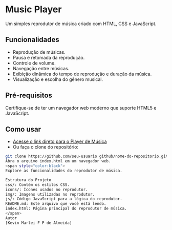 # Music Player

Um simples reprodutor de música criado com HTML, CSS e JavaScript.

## Funcionalidades

- Reprodução de músicas.
- Pausa e retomada da reprodução.
- Controle de volume.
- Navegação entre músicas.
- Exibição dinâmica do tempo de reprodução e duração da música.
- Visualização e escolha do gênero musical.

## Pré-requisitos

Certifique-se de ter um navegador web moderno que suporte HTML5 e JavaScript.

## Como usar
- [Acesse o link direto para o Player de Música](https://kevinmarlei.github.io/MusicPlayer/)
- Ou faça o clone do repositório:

```bash
git clone https://github.com/seu-usuario github/nome-do-repositorio.git
Abra o arquivo index.html em um navegador web.
<span style="color:black">
Explore as funcionalidades do reprodutor de música.

Estrutura do Projeto
css/: Contém os estilos CSS.
icons/: Ícones usados no reprodutor.
img/: Imagens utilizadas no reprodutor.
js/: Código JavaScript para a lógica do reprodutor.
README.md: Este arquivo que você está lendo.
index.html: Página principal do reprodutor de música.
</span>
Autor
[Kevin Marlei F P de Almeida]
